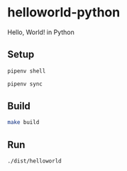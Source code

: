 # helloworld-python
Hello, World! in Python

## Setup

```bash
pipenv shell
```

```bash
pipenv sync
```

## Build

```bash
make build
```

## Run

```bash
./dist/helloworld
```
